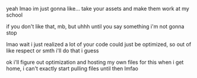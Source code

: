 yeah lmao im just gonna like... take your assets and make them work at my school

if you don't like that, mb, but uhhh until you say something i'm not gonna stop

lmao wait i just realized a lot of your code could just be optimized, so out of like respect or smth i'll do that i guess

ok i'll figure out optimization and hosting my own files for this when i get home, i can't exactly start pulling files until then lmfao
